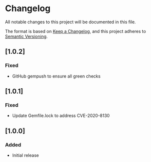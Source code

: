 # Changelog
All notable changes to this project will be documented in this file.

The format is based on [Keep a Changelog](https://keepachangelog.com/en/1.0.0/),
and this project adheres to [Semantic
Versioning](https://semver.org/spec/v2.0.0.html).

## [1.0.2]
### Fixed
- GitHub gempush to ensure all green checks

## [1.0.1]
### Fixed
- Update Gemfile.lock to address CVE-2020-8130

## [1.0.0]
### Added
- Initial release

